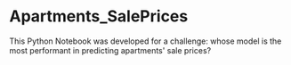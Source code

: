 # Apartments_SalePrices
This Python Notebook was developed for a challenge: whose model is the most performant in predicting apartments' sale prices?
